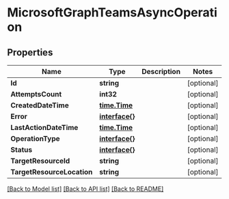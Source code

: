 # MicrosoftGraphTeamsAsyncOperation

## Properties

Name | Type | Description | Notes
------------ | ------------- | ------------- | -------------
**Id** | **string** |  | [optional] 
**AttemptsCount** | **int32** |  | [optional] 
**CreatedDateTime** | [**time.Time**](time.Time.md) |  | [optional] 
**Error** | [**interface{}**](.md) |  | [optional] 
**LastActionDateTime** | [**time.Time**](time.Time.md) |  | [optional] 
**OperationType** | [**interface{}**](.md) |  | [optional] 
**Status** | [**interface{}**](.md) |  | [optional] 
**TargetResourceId** | **string** |  | [optional] 
**TargetResourceLocation** | **string** |  | [optional] 

[[Back to Model list]](../README.md#documentation-for-models) [[Back to API list]](../README.md#documentation-for-api-endpoints) [[Back to README]](../README.md)


